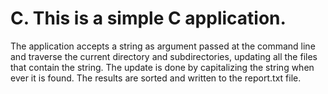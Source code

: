 # C. This is a simple C application. 
The application accepts a string as argument passed at the command line and traverse the current directory and subdirectories, updating all the files that contain the string. The update is done by capitalizing the string when ever it is found. The results are sorted and written to the report.txt file.
